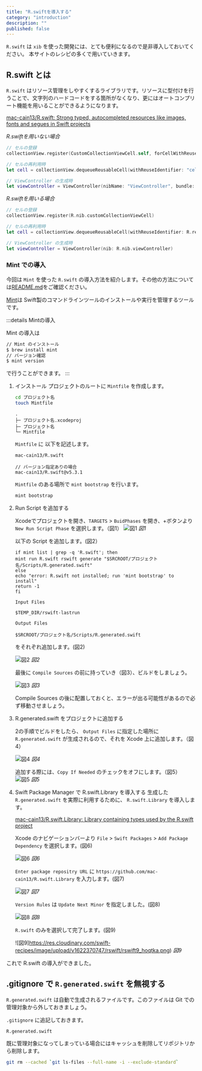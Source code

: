 ```yaml
---
title: "R.swiftを導入する"
category: "introduction"
description: ""
published: false
---
```


`R.swift` は `xib` を使った開発には、とても便利になるので是非導入しておいてください。
本サイトのレシピの多くで用いていきます。

## R.swift とは

`R.swift` はリソース管理をしやすくするライブラリです。リソースに型付けを行うことで、文字列のハードコードをする箇所がなくなり、更にはオートコンプリート機能を用いることができるようになります。

[mac-cain13/R.swift: Strong typed, autocompleted resources like images, fonts and segues in Swift projects](https://github.com/mac-cain13/R.swift)

*R.swiftを用いない場合*
```swift
// セルの登録
collectionView.register(CustomCollectionViewCell.self, forCellWithReuseIdentifier: "cell")

// セルの再利用時
let cell = collectionView.dequeueReusableCell(withReuseIdentifier: "cell", for: indexPath)

// ViewController の生成時
let viewController = ViewController(nibName: "ViewController", bundle: nil)
```

*R.swiftを用いる場合*
```swift
// セルの登録
collectionView.register(R.nib.customCollectionViewCell)

// セルの再利用時
let cell = collectionView.dequeueReusableCell(withReuseIdentifier: R.reuseIdentifier.customCollectionViewCell, for: indexPath)!

// ViewController の生成時
let viewController = ViewController(nib: R.nib.viewController)
```

### Mint での導入

今回は `Mint` を使った `R.swift` の導入方法を紹介します。その他の方法については[README.md](https://github.com/mac-cain13/R.swift)をご確認ください。

[Mint](https://github.com/yonaskolb/Mint)は Swift製のコマンドラインツールのインストールや実行を管理するツールです。

:::details Mintの導入

Mint の導入は
```bash
// Mint のインストール
$ brew install mint
// バージョン確認
$ mint version
```
で行うことができます。
:::

1. インストール
    プロジェクトのルートに `Mintfile` を作成します。
    ```bash
    cd プロジェクト名
    touch Mintfile
    ```

    ```
    .
    ├─ プロジェクト名.xcodeproj
    ├─ プロジェクト名
    └─ Mintfile
    ```

    `Mintfile` に 以下を記述します。

    ```
    mac-cain13/R.swift

    // バージョン指定ありの場合
    mac-cain13/R.swift@v5.3.1
    ```

    `Mintfile` のある場所で `mint bootstrap` を行います。

    ```bash
    mint bootstrap
    ```

2. Run Script を追加する
   
    Xcodeでプロジェクトを開き、`TARGETS` > `BuidPhases` を開き、+ボタンより `New Run Script Phase` を選択します。（図1）
    ![図1](https://res.cloudinary.com/swift-recipes/image/upload/v1622368199/rswift/rswift-1-1_fkc9ye.png)
    *図1*

    以下の Script を追加します。(図2）
    ```shell
    if mint list | grep -q 'R.swift'; then
    mint run R.swift rswift generate "$SRCROOT/プロジェクト名/Scripts/R.generated.swift"
    else
    echo "error: R.swift not installed; run 'mint bootstrap' to install"
    return -1
    fi
    ```

    `Input Files` 
    ```
    $TEMP_DIR/rswift-lastrun
    ```

    `Output Files` 
    ```
    $SRCROOT/プロジェクト名/Scripts/R.generated.swift
    ```

    をそれぞれ追加します。(図2)

    ![図2](https://res.cloudinary.com/swift-recipes/image/upload/v1622368199/rswift/rswift-1-1_fkc9ye.png)
    *図2*

    最後に `Compile Sources` の前に持っていき（図3）、ビルドをしましょう。

    ![図3](https://res.cloudinary.com/swift-recipes/image/upload/v1622368777/rswift/rswift3_bvhkp6.png)
    *図3*

    Compile Sources の後に配置しておくと、エラーが出る可能性があるので必ず移動させましょう。

3. R.generated.swift をプロジェクトに追加する
    
    2の手順でビルドをしたら、 `Output Files` に指定した場所に `R.generated.swift` が生成されるので、それを Xcode 上に追加します。（図4）

    ![図4](https://res.cloudinary.com/swift-recipes/image/upload/v1622370298/rswift/rswift4_odon9r.png)
    *図4*

    追加する際には、`Copy If Needed` のチェックをオフにします。（図5）
    ![図5](https://res.cloudinary.com/swift-recipes/image/upload/v1622370385/rswift/rswift5_fvpkug.png)
    *図5*


4. Swift Package Manager で R.swift.Library を導入する
    生成した `R.generated.swift` を実際に利用するために、 `R.swift.Library` を導入します。

    [mac-cain13/R.swift.Library: Library containing types used by the R.swift project](https://github.com/mac-cain13/R.swift.Library)

    Xcode のナビゲーションバーより `File` > `Swift Packages` > `Add Package Dependency` を選択します。(図6)

    ![図6](https://res.cloudinary.com/swift-recipes/image/upload/v1622370584/rswift/rswift6_sgcf4a.png)
    *図6*

    `Enter package repositry URL` に `https://github.com/mac-cain13/R.swift.Library` を入力します。(図7)

    ![図7](https://res.cloudinary.com/swift-recipes/image/upload/v1622370747/rswift/rswift7_sta3qg.png)
    *図7*

    `Version Rules` は `Update Next Minor` を指定しました。(図8)

    ![図8](https://res.cloudinary.com/swift-recipes/image/upload/v1622370747/rswift/rswift8_ugd9yk.png)
    *図8*
    
    `R.swift` のみを選択して完了します。(図9)

    ![図9]https://res.cloudinary.com/swift-recipes/image/upload/v1622370747/rswift/rswift9_hoqtka.png)
    *図9*


これで R.swift の導入ができました。

## .gitignore で `R.generated.swift` を無視する

`R.generated.swift` は自動で生成されるファイルです。このファイルは Git での管理対象から外しておきましょう。

`.gitignore` に追記しておきます。
```text
R.generated.swift
```

既に管理対象になってしまっている場合にはキャッシュを削除してリポジトリから削除します。
```bash
git rm --cached `git ls-files --full-name -i --exclude-standard`
```



